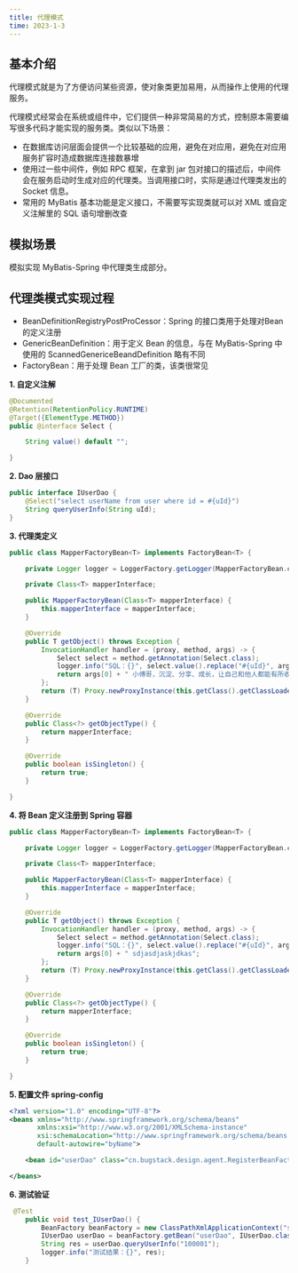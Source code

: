 ```yaml
---
title: 代理模式
time: 2023-1-3
---
```


## 基本介绍

代理模式就是为了方便访问某些资源，使对象类更加易用，从而操作上使用的代理服务。

代理模式经常会在系统或组件中，它们提供一种非常简易的方式，控制原本需要编写很多代码才能实现的服务类。类似以下场景：

- 在数据库访问层面会提供一个比较基础的应用，避免在对应用，避免在对应用服务扩容时造成数据库连接数暴增
- 使用过一些中间件，例如 RPC 框架，在拿到 jar 包对接口的描述后，中间件会在服务启动时生成对应的代理类。当调用接口时，实际是通过代理类发出的 Socket 信息。
- 常用的 MyBatis 基本功能是定义接口，不需要写实现类就可以对 XML 或自定义注解里的 SQL 语句增删改查

## 模拟场景

模拟实现 MyBatis-Spring 中代理类生成部分。

## 代理类模式实现过程

- BeanDefinitionRegistryPostProCessor：Spring 的接口类用于处理对Bean的定义注册
- GenericBeanDefinition：用于定义 Bean 的信息，与在 MyBatis-Spring 中使用的 ScannedGenericeBeandDefinition 略有不同
- FactoryBean：用于处理 Bean 工厂的类，该类很常见

**1. 自定义注解**

~~~ java
@Documented
@Retention(RetentionPolicy.RUNTIME)
@Target({ElementType.METHOD})
public @interface Select {

    String value() default "";

}
~~~



**2. Dao 层接口**

~~~ java
public interface IUserDao {
    @Select("select userName from user where id = #{uId}")
    String queryUserInfo(String uId);
}
~~~



**3. 代理类定义**

~~~ java
public class MapperFactoryBean<T> implements FactoryBean<T> {

    private Logger logger = LoggerFactory.getLogger(MapperFactoryBean.class);

    private Class<T> mapperInterface;

    public MapperFactoryBean(Class<T> mapperInterface) {
        this.mapperInterface = mapperInterface;
    }

    @Override
    public T getObject() throws Exception {
        InvocationHandler handler = (proxy, method, args) -> {
            Select select = method.getAnnotation(Select.class);
            logger.info("SQL：{}", select.value().replace("#{uId}", args[0].toString()));
            return args[0] + " 小傅哥，沉淀、分享、成长，让自己和他人都能有所收获！";
        };
        return (T) Proxy.newProxyInstance(this.getClass().getClassLoader(), new Class[]{mapperInterface}, handler);
    }

    @Override
    public Class<?> getObjectType() {
        return mapperInterface;
    }

    @Override
    public boolean isSingleton() {
        return true;
    }

}
~~~



**4. 将 Bean 定义注册到 Spring 容器**

~~~ java
public class MapperFactoryBean<T> implements FactoryBean<T> {

    private Logger logger = LoggerFactory.getLogger(MapperFactoryBean.class);

    private Class<T> mapperInterface;

    public MapperFactoryBean(Class<T> mapperInterface) {
        this.mapperInterface = mapperInterface;
    }

    @Override
    public T getObject() throws Exception {
        InvocationHandler handler = (proxy, method, args) -> {
            Select select = method.getAnnotation(Select.class);
            logger.info("SQL：{}", select.value().replace("#{uId}", args[0].toString()));
            return args[0] + " sdjasdjaskjdkas";
        };
        return (T) Proxy.newProxyInstance(this.getClass().getClassLoader(), new Class[]{mapperInterface}, handler);
    }

    @Override
    public Class<?> getObjectType() {
        return mapperInterface;
    }

    @Override
    public boolean isSingleton() {
        return true;
    }

}
~~~



**5. 配置文件 spring-config**

~~~ xml
<?xml version="1.0" encoding="UTF-8"?>
<beans xmlns="http://www.springframework.org/schema/beans"
       xmlns:xsi="http://www.w3.org/2001/XMLSchema-instance"
       xsi:schemaLocation="http://www.springframework.org/schema/beans http://www.springframework.org/schema/beans/spring-beans-3.0.xsd"
       default-autowire="byName">

    <bean id="userDao" class="cn.bugstack.design.agent.RegisterBeanFactory"/>

</beans>
~~~





**6. 测试验证**

~~~ java
 @Test
    public void test_IUserDao() {
        BeanFactory beanFactory = new ClassPathXmlApplicationContext("spring-config.xml");
        IUserDao userDao = beanFactory.getBean("userDao", IUserDao.class);
        String res = userDao.queryUserInfo("100001");
        logger.info("测试结果：{}", res);
    }
~~~


